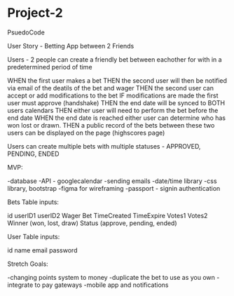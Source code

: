 # Project-2

PsuedoCode

User Story - Betting App between 2 Friends 

Users - 2 people can create a friendly bet between eachother for with in a predetermined period of time 

WHEN the first user makes a bet 
THEN the second user will then be notified via email of the deatils of the bet and wager
THEN the second user can accept or add modifications to the bet
IF modifications are made the first user must approve (handshake)
THEN the end date will be synced to BOTH users calendars 
THEN either user will need to perform the bet before the end date
WHEN the end date is reached either user can determine who has won lost or drawn. 
THEN a public record of the bets between these two users can be displayed on the page (highscores page)

Users can create multiple bets with multiple statuses - APPROVED, PENDING, ENDED 

MVP:

-database
-API - googlecalendar
-sending emails
-date/time library
-css library, bootstrap
-figma for wireframing
-passport - signin authentication

Bets Table inputs:

id 
userID1
userID2
Wager
Bet
TimeCreated
TimeExpire
Votes1
Votes2
Winner (won, lost, draw)
Status (approve, pending, ended)

User Table inputs: 

id
name
email 
password

Stretch Goals:

-changing points system to money
-duplicate the bet to use as you own
-integrate to pay gateways 
-mobile app and notifications


